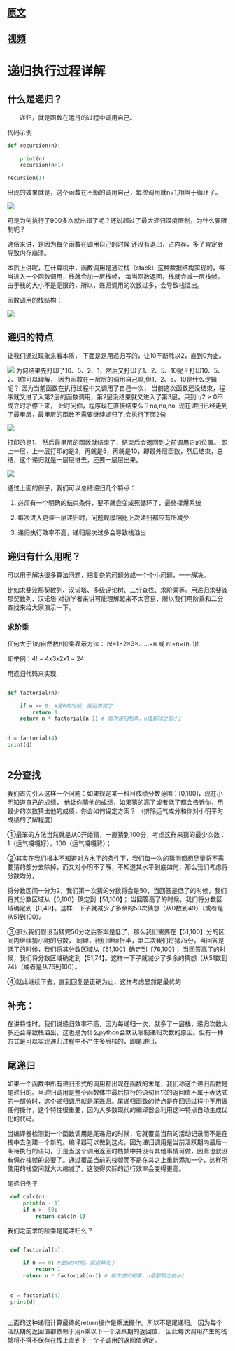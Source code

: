 
## [原文](https://www.cnblogs.com/alex3714/articles/8955091.html)

## [视频](https://www.coursera.org/lecture/c-chengxu-sheji/di-gui-diao-yong-de-guo-cheng-3JLR6)

# 递归执行过程详解

## 什么是递归？
　　递归，就是函数在运行的过程中调用自己。

代码示例

```python
def recursion(n):
 
    print(n)
    recursion(n+1)
 
recursion(1)　
```

 出现的效果就是，这个函数在不断的调用自己，每次调用就n+1,相当于循环了。

 ![](/images/recursive/Recursive_1.png)


可是为何执行了900多次就出错了呢？还说超过了最大递归深度限制，为什么要限制呢？

通俗来讲，是因为每个函数在调用自己的时候 还没有退出，占内存，多了肯定会导致内存崩溃。

本质上讲呢，在计算机中，函数调用是通过栈（stack）这种数据结构实现的，每当进入一个函数调用，栈就会加一层栈帧，
每当函数返回，栈就会减一层栈帧。由于栈的大小不是无限的，所以，递归调用的次数过多，会导致栈溢出。


函数调用的栈结构：

![](/images/recursive/Recursive_stack.png)


## 递归的特点
让我们通过现象来看本质， 下面是是用递归写的，让10不断除以2，直到0为止。

![](/images/recursive/Recursive_2.png)
为何结果先打印了10、5、2、1，然后又打印了1、2、5、10呢？打印10、5、2、1你可以理解，
因为函数在一层层的调用自己嘛,但1、2、5、10是什么逻辑呢？ 因为当前函数在执行过程中又调用了自己一次，
当前这次函数还没结束，程序就又进了入第2层的函数调用，第2层没结束就又进入了第3层，只到n/2 > 0不成立时才停下来， 
此时问你，程序现在直接结束么？no,no,no, 现在递归已经走到了最里层，最里层的函数不需要继续递归了,会执行下面2句

![](/images/recursive/Recursive_4.png)

打印的是1， 然后最里层的函数就结束了，结束后会返回到之前调用它的位置。
即上一层，上一层打印的是2，再就是5，再就是10，即最外层函数，然后结束，总结，这个递归就是一层层进去，还要一层层出来。


 
![](/images/recursive/Recursive_5.png)

通过上面的例子，我们可以总结递归几个特点：

1. 必须有一个明确的结束条件，要不就会变成死循环了，最终撑爆系统

2. 每次进入更深一层递归时，问题规模相比上次递归都应有所减少

3. 递归执行效率不高，递归层次过多会导致栈溢出
 

## 递归有什么用呢？
可以用于解决很多算法问题，把复杂的问题分成一个个小问题，一一解决。

比如求斐波那契数列、汉诺塔、多级评论树、二分查找、求阶乘等。用递归求斐波那契数列、汉诺塔 对初学者来讲可能理解起来不太容易，所以我们用阶乘和二分查找来给大家演示一下。

 

### 求阶乘
任何大于1的自然数n阶乘表示方法： 
n!=1×2×3×……×n 
或 
n!=n×(n-1)!

 

即举例：4! = 4x3x2x1 = 24 

用递归代码来实现
```python

def factorial(n):
 
    if n == 0: #是0的时候，就运算完了
        return 1
    return n * factorial(n-1) # 每次递归相乘，n值都较之前小1
 
 
d = factorial(4)
print(d)
　
```

## 2分查找 
我们首先引入这样一个问题：如果规定某一科目成绩分数范围：[0,100]，现在小明知道自己的成绩，
他让你猜他的成绩，如果猜的高了或者低了都会告诉你，用最少的次数猜出他的成绩，你会如何设定方案？
（排除运气成分和你对小明平时成绩的了解程度）

①最笨的方法当然就是从0开始猜，一直猜到100分，考虑这样来猜的最少次数：1（运气嘎嘎好），100（运气嘎嘎背）；

②其实在我们根本不知道对方水平的条件下，我们每一次的猜测都想尽量将不需要猜的部分去除掉，而又对小明不了解，不知道其水平到底如何，那么我们考虑将分数均分，

将分数区间一分为2，我们第一次猜的分数将会是50，当回答是低了的时候，我们将其分数区域从【0,100】确定到【51,100】；
当回答高了的时候，我们将分数区域确定到【0,49】。这样一下子就减少了多余的50次猜想（从0数到49）（或者是从51到100）。

③那么我们假设当猜完50分之后答案是低了，那么我们需要在【51,100】分的区间内继续猜小明的分数，
同理，我们继续折半，第二次我们将猜75分，当回答是低了的时候，我们将其分数区域从【51,100】确定到【76,100】；
当回答高了的时候，我们将分数区域确定到【51,74】。这样一下子就减少了多余的猜想（从51数到74）（或者是从76到100）。

④就此继续下去，直到回复是正确为止，这样考虑显然是最优的


## 补充：
 在讲特性时，我们说递归效率不高，因为每递归一次，就多了一层栈，递归次数太多还会导致栈溢出，这也是为什么python会默认限制递归次数的原因。但有一种方式是可以实现递归过程中不产生多层栈的，即尾递归，
 
## 尾递归
 如果一个函数中所有递归形式的调用都出现在函数的末尾，我们称这个递归函数是尾递归的。当递归调用是整个函数体中最后执行的语句且它的返回值不属于表达式的一部分时，这个递归调用就是尾递归。尾递归函数的特点是在回归过程中不用做任何操作，这个特性很重要，因为大多数现代的编译器会利用这种特点自动生成优化的代码。
 
 当编译器检测到一个函数调用是尾递归的时候，它就覆盖当前的活动记录而不是在栈中去创建一个新的。编译器可以做到这点，因为递归调用是当前活跃期内最后一条待执行的语句，于是当这个调用返回时栈帧中并没有其他事情可做，因此也就没有保存栈帧的必要了。通过覆盖当前的栈帧而不是在其之上重新添加一个，这样所使用的栈空间就大大缩减了，这使得实际的运行效率会变得更高。
 
 尾递归例子
 

```python
 def calc(n):
     print(n - 1)
     if n > -50:
         return calc(n-1)
```
 
 我们之前求的阶乘是尾递归么？
```python

 def factorial(n):
  
     if n == 0: #是0的时候，就运算完了
         return 1
     return n * factorial(n-1) # 每次递归相乘，n值都较之前小1
  
  
 d = factorial(4)
 print(d)
 
```
 上面的这种递归计算最终的return操作是乘法操作。所以不是尾递归。
 因为每个活跃期的返回值都依赖于用n乘以下一个活跃期的返回值，
 因此每次调用产生的栈帧将不得不保存在栈上直到下一个子调用的返回值确定。